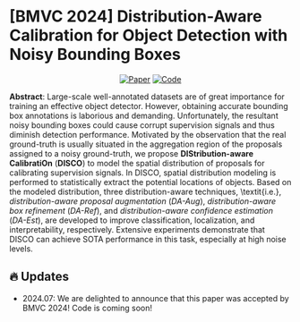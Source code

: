# [BMVC 2024] Distribution-Aware Calibration for Object Detection with Noisy Bounding Boxes

<div align=center>

[![Paper](https://img.shields.io/badge/Paper-arXiv-b31b1b?style=flat-square)](https://arxiv.org/pdf/2308.12017)
[![Code](https://img.shields.io/badge/Code-Github-purple?style=flat-square)](https://github.com/Correr-Zhou/DISCO)

</div>

**Abstract**: Large-scale well-annotated datasets are of great importance for training an effective object detector. However, obtaining accurate bounding box annotations is laborious and demanding. Unfortunately, the resultant noisy bounding boxes could cause corrupt supervision signals and thus diminish detection performance. Motivated by the observation that the real ground-truth is usually situated in the aggregation region of the proposals assigned to a noisy ground-truth, we propose **DIStribution-aware CalibratiOn** (**DISCO**) to model the spatial distribution of proposals for calibrating supervision signals.
In DISCO, spatial distribution modeling is performed to statistically extract the potential locations of objects. Based on the modeled distribution, three distribution-aware techniques, \textit{i.e.}, _distribution-aware proposal augmentation_ (_DA-Aug_), _distribution-aware box refinement_ (_DA-Ref_), and _distribution-aware confidence estimation_ (_DA-Est_), are developed to improve classification, localization, and interpretability, respectively. Extensive experiments demonstrate that DISCO can achieve SOTA performance in this task, especially at high noise levels.

## 🔥 Updates
- 2024.07: We are delighted to announce that this paper was accepted by BMVC 2024! Code is coming soon!
